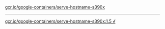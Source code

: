 [gcr.io/google-containers/serve-hostname-s390x](https://hub.docker.com/r/anjia0532/serve-hostname-s390x/tags/) 

----
[gcr.io/google-containers/serve-hostname-s390x:1.5 √](https://hub.docker.com/r/anjia0532/serve-hostname-s390x/tags/)

